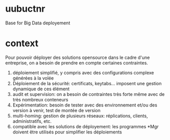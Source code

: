 # uubuctnr
Base for Big Data deployement

# context

Pour pouvoir déployer des solutions opensource dans le cadre d'une entreprise, on a besoin de prendre en compte certaines contraintes.

1. déploiement simplifié, y compris avec des configurations complexe générées à la volée
2. Déploiement de la sécurité: certificats, keytabs... imposent une gestion dynamique de ces élément
3. audit et supervision: on a besoin de contraintes très forte même avec de très nombreux conteneurs
4. Expérimentation: besoin de tester avec des environnement et/ou des version à venir, test de montée de version
5. multi-homing: gestion de plusieurs réseaux: réplications, clients, administratifs, etc.
6. compatible avec les solutions de déployement: les programmes *Mgr doivent être utilisés pour simplifier les déploiements
